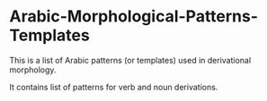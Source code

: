 # Arabic-Morphological-Patterns-Templates
This is a list of Arabic patterns (or templates) used in derivational morphology.

It contains list of patterns for verb and noun derivations.
